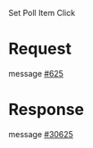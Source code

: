 Set Poll Item Click

# Request
message [#625](../../proto/README.md#action_625)

# Response
message [#30625](../../proto/README.md#action_30625)
